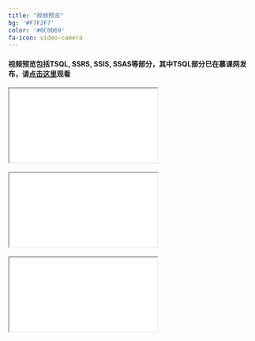 ```yaml
---
title: "视频预览"
bg: '#F7F2F7'
color: '#0C0D69'
fa-icon: video-camera
---
```


#### 视频预览包括**TSQL**, **SSRS**, **SSIS**, **SSAS**等部分，其中**TSQL**部分已在**慕课网**发布，请[**点击这里**](http://www.imooc.com/learn/435)观看

<div class="icontain"><iframe src="//www.youtube.com/embed/9WdLdxVcxXs" allowfullscreen></iframe></div>
<br /> 

<div class="icontain"><iframe src="//www.youtube.com/embed/bn2BIX1dm5s" allowfullscreen></iframe></div>
<br />

<div class="icontain"><iframe src="//www.youtube.com/embed/ThWbvD7rQjM" allowfullscreen></iframe></div>

